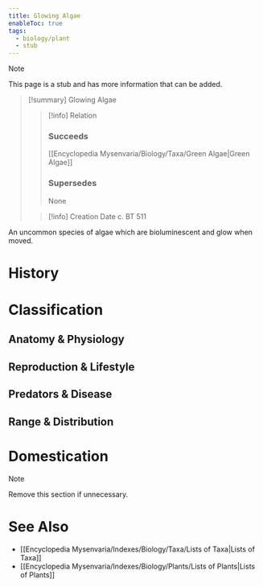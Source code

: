 ```yaml
---
title: Glowing Algae
enableToc: true
tags:
  - biology/plant
  - stub
---
```


> [!note]
> This page is a stub and has more information that can be added.

> [!summary] Glowing Algae
> > [!info] Relation
> > ### Succeeds
> > [[Encyclopedia Mysenvaria/Biology/Taxa/Green Algae|Green Algae]]
> > ### Supersedes
> > None
>
> > [!info] Creation Date
> > c. BT 511

An uncommon species of algae which are bioluminescent and glow when moved.
# History

# Classification
## Anatomy & Physiology

## Reproduction & Lifestyle

## Predators & Disease

## Range & Distribution

# Domestication

> [!note]
> Remove this section if unnecessary.
# See Also
- [[Encyclopedia Mysenvaria/Indexes/Biology/Taxa/Lists of Taxa|Lists of Taxa]]
- [[Encyclopedia Mysenvaria/Indexes/Biology/Plants/Lists of Plants|Lists of Plants]]